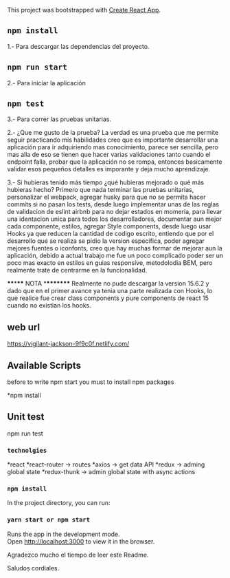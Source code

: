 This project was bootstrapped with [Create React App](https://github.com/facebook/create-react-app).

## `npm install`

1.- Para descargar las dependencias del proyecto.

## `npm run start`

2.- Para iniciar la aplicación

## `npm test`

3.- Para correr las pruebas unitarias.

2.- ¿Que me gusto de la prueba?
La verdad es una prueba que me permite seguir practicando mis habilidades
creo que es importante desarrollar una aplicación para ir adquiriendo mas conocimiento, parece ser sencilla, pero mas alla de eso se tienen que hacer varias validaciones tanto cuando el endpoint falla, probar que la aplicación no se rompa, entonces basicamente validar esos pequeños detalles es imporante y deja mucho aprendizaje.

3.- Si hubieras tenido más tiempo ¿qué hubieras mejorado o qué más hubieras hecho?
Primero que nada terminar las pruebas unitarias, personalizar el webpack, agregar husky para que no se permita hacer commits si no pasan los tests, desde luego implementar unas de las reglas de validacion de eslint airbnb para no dejar estados en momeria, para llevar una identacion unica para todos los desarrolladores, documentar aun mejor cada componente, estilos, agregar Style components, desde luego usar Hooks ya que reducen la cantidad de codigo escrito, entiendo que por el desarrollo que se realiza se pidio la version especifica, poder agregar mejores fuentes o iconfonts, creo que hay muchas formar de mejorar aun la aplicación, debido a actual trabajo me fue un poco complicado poder ser un poco mas exacto en estilos en guias responsive, metodolodia BEM, pero realmente trate de centrarme en la funcionalidad.

**\*\***\***\*\*** NOTA \***\*\*\*\*\*\*\***
Realmente no pude descargar la version 15.6.2 y dado que en el primer avance ya tenia una parte realizada con Hooks, lo que realice fue crear class components y pure components de react 15 cuando no existian los hooks.

## web url

https://vigilant-jackson-9f9c0f.netlify.com/

## Available Scripts

before to write npm start you must to install npm packages

\*npm install

## Unit test

npm run test

### `technolgies`

*react
*react-router -> routes
*axios -> get data API
*redux -> adming global state
\*redux-thunk -> admin global state with async actions

### `npm install`

In the project directory, you can run:

### `yarn start or npm start`

Runs the app in the development mode.<br />
Open [http://localhost:3000](http://localhost:3000) to view it in the browser.

Agradezco mucho el tiempo de leer este Readme.

Saludos cordiales.
